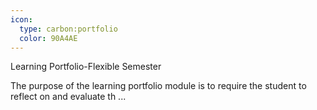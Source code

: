 ```yaml
---
icon:
  type: carbon:portfolio
  color: 90A4AE
---
```


Learning Portfolio-Flexible Semester

The purpose of the learning portfolio module is to require the student to reflect on and evaluate th ... 
